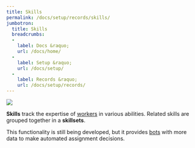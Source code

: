 ```yaml
---
title: Skills
permalink: /docs/setup/records/skills/
jumbotron:
  title: Skills
  breadcrumbs:
  - 
    label: Docs &raquo;
    url: /docs/home/
  - 
    label: Setup &raquo;
    url: /docs/setup/
  - 
    label: Records &raquo;
    url: /docs/setup/records/
---
```


<div class="cerb-screenshot">
<img src="/assets/images/docs/setup/skills.png" class="screenshot">
</div>

**Skills** track the expertise of [workers](/docs/workers/) in various abilities.  Related skills are grouped together in a **skillsets**.

This functionality is still being developed, but it provides [bots](/docs/bots/) with more data to make automated assignment decisions.
